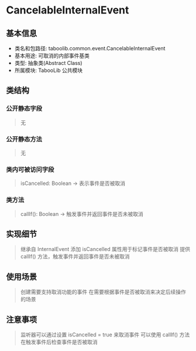 # CancelableInternalEvent
## 基本信息
- 类名和包路径: taboolib.common.event.CancelableInternalEvent
- 基本用途: 可取消的内部事件基类
- 类型: 抽象类(Abstract Class)
- 所属模块: TabooLib 公共模块
## 类结构
### 公开静态字段
> 无
### 公开静态方法
> 无
### 类内可被访问字段
> isCancelled: Boolean -> 表示事件是否被取消
### 类方法
> callIf(): Boolean -> 触发事件并返回事件是否未被取消
## 实现细节
> 继承自 InternalEvent
> 添加 isCancelled 属性用于标记事件是否被取消
> 提供 callIf() 方法，触发事件并返回事件是否未被取消
## 使用场景
> 创建需要支持取消功能的事件
> 在需要根据事件是否被取消来决定后续操作的场景
## 注意事项
> 监听器可以通过设置 isCancelled = true 来取消事件
> 可以使用 callIf() 方法在触发事件后检查事件是否被取消